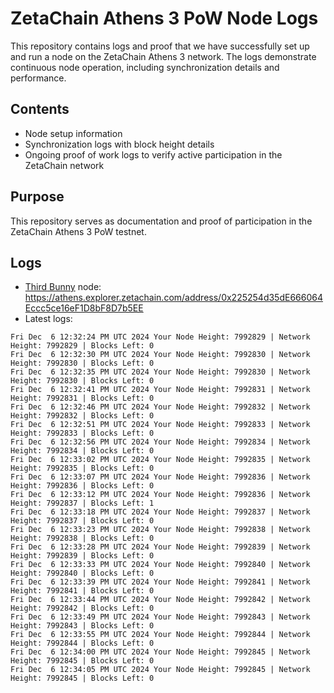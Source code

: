 # ZetaChain Athens 3 PoW Node Logs
This repository contains logs and proof that we have successfully set up and run a node on the ZetaChain Athens 3 network. The logs demonstrate continuous node operation, including synchronization details and performance.

## Contents
- Node setup information
- Synchronization logs with block height details
- Ongoing proof of work logs to verify active participation in the ZetaChain network

## Purpose
This repository serves as documentation and proof of participation in the ZetaChain Athens 3 PoW testnet.

## Logs

- [Third Bunny](https://thirdbunny.xyz/) node: https://athens.explorer.zetachain.com/address/0x225254d35dE666064Eccc5ce16eF1D8bF8D7b5EE
- Latest logs:
```
Fri Dec  6 12:32:24 PM UTC 2024 Your Node Height: 7992829 | Network Height: 7992829 | Blocks Left: 0
Fri Dec  6 12:32:30 PM UTC 2024 Your Node Height: 7992830 | Network Height: 7992830 | Blocks Left: 0
Fri Dec  6 12:32:35 PM UTC 2024 Your Node Height: 7992830 | Network Height: 7992830 | Blocks Left: 0
Fri Dec  6 12:32:41 PM UTC 2024 Your Node Height: 7992831 | Network Height: 7992831 | Blocks Left: 0
Fri Dec  6 12:32:46 PM UTC 2024 Your Node Height: 7992832 | Network Height: 7992832 | Blocks Left: 0
Fri Dec  6 12:32:51 PM UTC 2024 Your Node Height: 7992833 | Network Height: 7992833 | Blocks Left: 0
Fri Dec  6 12:32:56 PM UTC 2024 Your Node Height: 7992834 | Network Height: 7992834 | Blocks Left: 0
Fri Dec  6 12:33:02 PM UTC 2024 Your Node Height: 7992835 | Network Height: 7992835 | Blocks Left: 0
Fri Dec  6 12:33:07 PM UTC 2024 Your Node Height: 7992836 | Network Height: 7992836 | Blocks Left: 0
Fri Dec  6 12:33:12 PM UTC 2024 Your Node Height: 7992836 | Network Height: 7992837 | Blocks Left: 1
Fri Dec  6 12:33:18 PM UTC 2024 Your Node Height: 7992837 | Network Height: 7992837 | Blocks Left: 0
Fri Dec  6 12:33:23 PM UTC 2024 Your Node Height: 7992838 | Network Height: 7992838 | Blocks Left: 0
Fri Dec  6 12:33:28 PM UTC 2024 Your Node Height: 7992839 | Network Height: 7992839 | Blocks Left: 0
Fri Dec  6 12:33:33 PM UTC 2024 Your Node Height: 7992840 | Network Height: 7992840 | Blocks Left: 0
Fri Dec  6 12:33:39 PM UTC 2024 Your Node Height: 7992841 | Network Height: 7992841 | Blocks Left: 0
Fri Dec  6 12:33:44 PM UTC 2024 Your Node Height: 7992842 | Network Height: 7992842 | Blocks Left: 0
Fri Dec  6 12:33:49 PM UTC 2024 Your Node Height: 7992843 | Network Height: 7992843 | Blocks Left: 0
Fri Dec  6 12:33:55 PM UTC 2024 Your Node Height: 7992844 | Network Height: 7992844 | Blocks Left: 0
Fri Dec  6 12:34:00 PM UTC 2024 Your Node Height: 7992845 | Network Height: 7992845 | Blocks Left: 0
Fri Dec  6 12:34:05 PM UTC 2024 Your Node Height: 7992845 | Network Height: 7992845 | Blocks Left: 0
```
